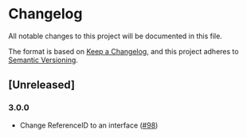 # Changelog
All notable changes to this project will be documented in this file.

The format is based on [Keep a Changelog](https://keepachangelog.com/en/1.0.0/),
and this project adheres to [Semantic Versioning](https://semver.org/spec/v2.0.0.html).

## [Unreleased]

### 3.0.0

- Change ReferenceID to an interface ([#98](https://github.com/forcedotcom/sf-fx-sdk-nodejs/pull/98))
